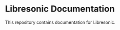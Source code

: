 <!--
# README.md
# Libresonic/documentation
-->

# Libresonic Documentation

This repository contains documentation for Libresonic.
